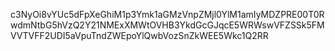 c3NyOi8vYUc5dFpXeGhiM1p3Ymk1aGMzVnpZMjl0YlM1amIyMDZPRE00T0RwdmNtbG5hVzQ2Y21NMExXMWtOVHB3YkdGcGJqcE5WRWswVFZSSk5FMVVTVFF2UDI5aVpuTndZWEpoYlQwbVozSnZkWEE5Wkc1Q2RR
